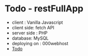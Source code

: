 # Todo - restFullApp

- client : Vanilla Javascript
- client side: fetch API
- server side : PHP
- database: MySQL
- deploying on : 000webhost
- [Todo](https://hangmanphp.000webhostapp.com/)